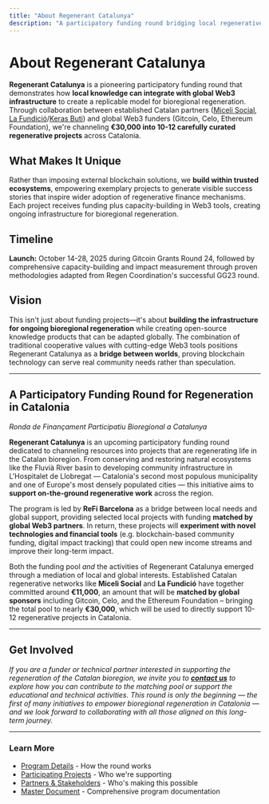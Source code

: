 ```yaml
---
title: "About Regenerant Catalunya"
description: "A participatory funding round bridging local regenerative work with global Web3 infrastructure"
---
```


# About Regenerant Catalunya

**Regenerant Catalunya** is a pioneering participatory funding round that demonstrates how **local knowledge can integrate with global Web3 infrastructure** to create a replicable model for bioregional regeneration. Through collaboration between established Catalan partners ([Miceli Social](https://miceli.social/), [La Fundició](https://lafundicio.net/)/[Keras Buti](https://kerasbuti.org/)) and global Web3 funders (Gitcoin, Celo, Ethereum Foundation), we're channeling **€30,000 into 10-12 carefully curated regenerative projects** across Catalonia.

## What Makes It Unique

Rather than imposing external blockchain solutions, we **build within trusted ecosystems**, empowering exemplary projects to generate visible success stories that inspire wider adoption of regenerative finance mechanisms. Each project receives funding plus capacity-building in Web3 tools, creating ongoing infrastructure for bioregional regeneration.

## Timeline

**Launch:** October 14-28, 2025 during Gitcoin Grants Round 24, followed by comprehensive capacity-building and impact measurement through proven methodologies adapted from Regen Coordination's successful GG23 round.

## Vision

This isn't just about funding projects—it's about **building the infrastructure for ongoing bioregional regeneration** while creating open-source knowledge products that can be adapted globally. The combination of traditional cooperative values with cutting-edge Web3 tools positions Regenerant Catalunya as a **bridge between worlds**, proving blockchain technology can serve real community needs rather than speculation.

---

## A Participatory Funding Round for Regeneration in Catalonia

*Ronda de Finançament Participatiu Bioregional a Catalunya*

**Regenerant Catalunya** is an upcoming participatory funding round dedicated to channeling resources into projects that are regenerating life in the Catalan bioregion. From conserving and restoring natural ecosystems like the Fluvià River basin to developing community infrastructure in L'Hospitalet de Llobregat — Catalonia's second most populous municipality and one of Europe's most densely populated cities — this initiative aims to **support on-the-ground regenerative work** across the region.

The program is led by **ReFi Barcelona** as a bridge between local needs and global support, providing selected local projects with funding **matched by global Web3 partners**. In return, these projects will **experiment with novel technologies and financial tools** (e.g. blockchain-based community funding, digital impact tracking) that could open new income streams and improve their long-term impact.

Both the funding pool *and* the activities of Regenerant Catalunya emerged through a mediation of local and global interests. Established Catalan regenerative networks like **Miceli Social** and **La Fundició** have together committed around **€11,000**, an amount that will be **matched by global sponsors** including Gitcoin, Celo, and the Ethereum Foundation – bringing the total pool to nearly **€30,000**, which will be used to directly support 10-12 regenerative projects in Catalonia.

---

## Get Involved

*If you are a funder or technical partner interested in supporting the regeneration of the Catalan bioregion, we invite you to **[contact us](mailto:hola@refibcn.cat)** to explore how you can contribute to the matching pool or support the educational and technical activities. This round is only the beginning — the first of many initiatives to empower bioregional regeneration in Catalonia — and we look forward to collaborating with all those aligned on this long-term journey.*

---

### Learn More

- [Program Details](/program) - How the round works
- [Participating Projects](/projects) - Who we're supporting
- [Partners & Stakeholders](/partners) - Who's making this possible
- [Master Document](/master-document) - Comprehensive program documentation

